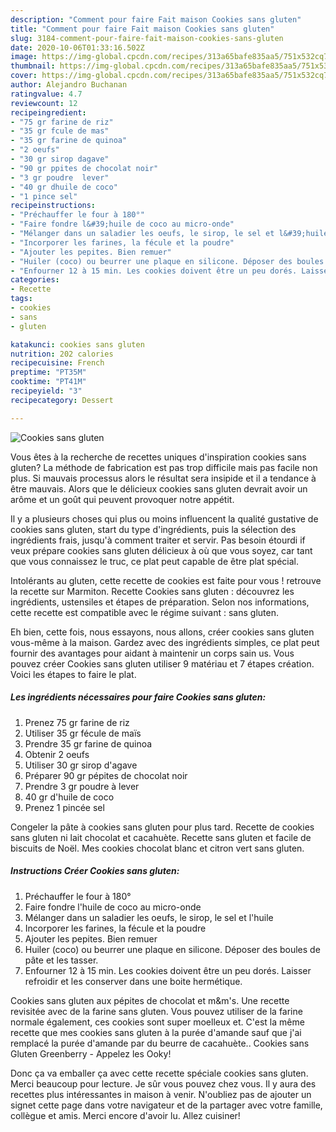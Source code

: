 ```yaml
---
description: "Comment pour faire Fait maison Cookies sans gluten"
title: "Comment pour faire Fait maison Cookies sans gluten"
slug: 3184-comment-pour-faire-fait-maison-cookies-sans-gluten
date: 2020-10-06T01:33:16.502Z
image: https://img-global.cpcdn.com/recipes/313a65bafe835aa5/751x532cq70/cookies-sans-gluten-photo-principale-de-la-recette.jpg
thumbnail: https://img-global.cpcdn.com/recipes/313a65bafe835aa5/751x532cq70/cookies-sans-gluten-photo-principale-de-la-recette.jpg
cover: https://img-global.cpcdn.com/recipes/313a65bafe835aa5/751x532cq70/cookies-sans-gluten-photo-principale-de-la-recette.jpg
author: Alejandro Buchanan
ratingvalue: 4.7
reviewcount: 12
recipeingredient:
- "75 gr farine de riz"
- "35 gr fcule de mas"
- "35 gr farine de quinoa"
- "2 oeufs"
- "30 gr sirop dagave"
- "90 gr ppites de chocolat noir"
- "3 gr poudre  lever"
- "40 gr dhuile de coco"
- "1 pince sel"
recipeinstructions:
- "Préchauffer le four à 180°"
- "Faire fondre l&#39;huile de coco au micro-onde"
- "Mélanger dans un saladier les oeufs, le sirop, le sel et l&#39;huile"
- "Incorporer les farines, la fécule et la poudre"
- "Ajouter les pepites. Bien remuer"
- "Huiler (coco) ou beurrer une plaque en silicone. Déposer des boules de pâte et les tasser."
- "Enfourner 12 à 15 min. Les cookies doivent être un peu dorés. Laisser refroidir et les conserver dans une boite hermétique."
categories:
- Recette
tags:
- cookies
- sans
- gluten

katakunci: cookies sans gluten 
nutrition: 202 calories
recipecuisine: French
preptime: "PT35M"
cooktime: "PT41M"
recipeyield: "3"
recipecategory: Dessert

---
```



![Cookies sans gluten](https://img-global.cpcdn.com/recipes/313a65bafe835aa5/751x532cq70/cookies-sans-gluten-photo-principale-de-la-recette.jpg)

Vous êtes à la recherche de recettes uniques d'inspiration cookies sans gluten? La méthode de fabrication est pas trop difficile mais pas facile non plus. Si mauvais processus alors le résultat sera insipide et il a tendance à être mauvais. Alors que le délicieux cookies sans gluten devrait avoir un arôme et un goût qui peuvent provoquer notre appétit.

Il y a plusieurs choses qui plus ou moins influencent la qualité gustative de cookies sans gluten, start du type d'ingrédients, puis la sélection des ingrédients frais, jusqu'à comment traiter et servir. Pas besoin étourdi if veux prépare cookies sans gluten délicieux à où que vous soyez, car tant que vous connaissez le truc, ce plat peut capable de être plat spécial.

Intolérants au gluten, cette recette de cookies est faite pour vous ! retrouve la recette sur Marmiton. Recette Cookies sans gluten : découvrez les ingrédients, ustensiles et étapes de préparation. Selon nos informations, cette recette est compatible avec le régime suivant : sans gluten.


Eh bien, cette fois, nous essayons, nous allons, créer cookies sans gluten vous-même à la maison. Gardez avec des ingrédients simples, ce plat peut fournir des avantages pour aidant à maintenir un corps sain us. Vous pouvez créer Cookies sans gluten utiliser 9 matériau et 7 étapes création. Voici les étapes to faire le plat.

<!--inarticleads1-->

##### Les ingrédients nécessaires pour faire Cookies sans gluten:

1. Prenez 75 gr farine de riz
1. Utiliser 35 gr fécule de maïs
1. Prendre 35 gr farine de quinoa
1. Obtenir 2 oeufs
1. Utiliser 30 gr sirop d&#39;agave
1. Préparer 90 gr pépites de chocolat noir
1. Prendre 3 gr poudre à lever
1.  40 gr d&#39;huile de coco
1. Prenez 1 pincée sel


Congeler la pâte à cookies sans gluten pour plus tard. Recette de cookies sans gluten ni lait chocolat et cacahuète. Recette sans gluten et facile de biscuits de Noël. Mes cookies chocolat blanc et citron vert sans gluten. 

<!--inarticleads2-->

##### Instructions Créer Cookies sans gluten:

1. Préchauffer le four à 180°
1. Faire fondre l&#39;huile de coco au micro-onde
1. Mélanger dans un saladier les oeufs, le sirop, le sel et l&#39;huile
1. Incorporer les farines, la fécule et la poudre
1. Ajouter les pepites. Bien remuer
1. Huiler (coco) ou beurrer une plaque en silicone. Déposer des boules de pâte et les tasser.
1. Enfourner 12 à 15 min. Les cookies doivent être un peu dorés. Laisser refroidir et les conserver dans une boite hermétique.


Cookies sans gluten aux pépites de chocolat et m&amp;m&#39;s. Une recette revisitée avec de la farine sans gluten. Vous pouvez utiliser de la farine normale également, ces cookies sont super moelleux et. C&#39;est la même recette que mes cookies sans gluten à la purée d&#39;amande sauf que j&#39;ai remplacé la purée d&#39;amande par du beurre de cacahuète.. Cookies sans Gluten Greenberry - Appelez les Ooky! 


Donc ça va emballer ça avec cette recette spéciale cookies sans gluten. Merci beaucoup pour lecture. Je sûr vous pouvez chez vous. Il y aura des recettes plus  intéressantes in maison à venir. N'oubliez pas de ajouter un signet cette page dans votre navigateur et de la partager avec votre famille, collègue et amis. Merci encore d'avoir lu. Allez cuisiner!
